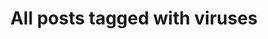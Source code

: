 ---
layout: tag
title: "All posts tagged with viruses"
permalink: /weblog/tags/viruses/
taxonomy: viruses
---